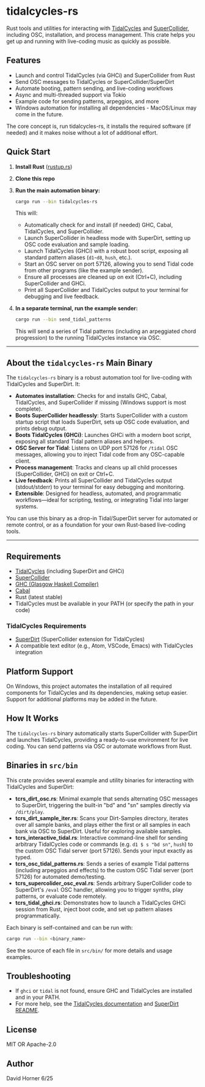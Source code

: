 # tidalcycles-rs

Rust tools and utilities for interacting with [TidalCycles](https://tidalcycles.org/) and [SuperCollider](https://supercollider.github.io/), including OSC, installation, and process management. This crate helps you get up and running with live-coding music as quickly as possible.

## Features
- Launch and control TidalCycles (via GHCi) and SuperCollider from Rust
- Send OSC messages to TidalCycles or SuperCollider/SuperDirt
- Automate booting, pattern sending, and live-coding workflows
- Async and multi-threaded support via Tokio
- Example code for sending patterns, arpeggios, and more
- Windows automation for installing all dependencies - MacOS/Linux may come in the future.

The core concept is, run tidalcycles-rs, it installs the required software (if needed) and it makes noise without a lot of additional effort.

## Quick Start
1. **Install Rust** ([rustup.rs](https://rustup.rs/))
2. **Clone this repo**
3. **Run the main automation binary:**
   ```sh
   cargo run --bin tidalcycles-rs
   ```
   This will:
   - Automatically check for and install (if needed) GHC, Cabal, TidalCycles, and SuperCollider.
   - Launch SuperCollider in headless mode with SuperDirt, setting up OSC code evaluation and sample loading.
   - Launch TidalCycles (GHCi) with a robust boot script, exposing all standard pattern aliases (`d1`-`d8`, `hush`, etc.).
   - Start an OSC server on port 57126, allowing you to send Tidal code from other programs (like the example sender).
   - Ensure all processes are cleaned up on exit (Ctrl+C), including SuperCollider and GHCi.
   - Print all SuperCollider and TidalCycles output to your terminal for debugging and live feedback.

4. **In a separate terminal, run the example sender:**
   ```sh
   cargo run --bin send_tidal_patterns
   ```
   This will send a series of Tidal patterns (including an arpeggiated chord progression) to the running TidalCycles instance via OSC.

---

## About the `tidalcycles-rs` Main Binary

The `tidalcycles-rs` binary is a robust automation tool for live-coding with TidalCycles and SuperDirt. It:
- **Automates installation**: Checks for and installs GHC, Cabal, TidalCycles, and SuperCollider if missing (Windows support is most complete).
- **Boots SuperCollider headlessly**: Starts SuperCollider with a custom startup script that loads SuperDirt, sets up OSC code evaluation, and prints debug output.
- **Boots TidalCycles (GHCi)**: Launches GHCi with a modern boot script, exposing all standard Tidal pattern aliases and helpers.
- **OSC Server for Tidal**: Listens on UDP port 57126 for `/tidal` OSC messages, allowing you to inject Tidal code from any OSC-capable client.
- **Process management**: Tracks and cleans up all child processes (SuperCollider, GHCi) on exit or Ctrl+C.
- **Live feedback**: Prints all SuperCollider and TidalCycles output (stdout/stderr) to your terminal for easy debugging and monitoring.
- **Extensible**: Designed for headless, automated, and programmatic workflows—ideal for scripting, testing, or integrating Tidal into larger systems.

You can use this binary as a drop-in Tidal/SuperDirt server for automated or remote control, or as a foundation for your own Rust-based live-coding tools.

---

## Requirements
- [TidalCycles](https://tidalcycles.org/) (including SuperDirt and GHCi)
- [SuperCollider](https://supercollider.github.io/)
- [GHC (Glasgow Haskell Compiler)](https://www.haskell.org/ghc/)
- [Cabal](https://www.haskell.org/cabal/)
- Rust (latest stable)
- TidalCycles must be available in your PATH (or specify the path in your code)

### TidalCycles Requirements
- [SuperDirt](https://github.com/musikinformatik/SuperDirt) (SuperCollider extension for TidalCycles)
- A compatible text editor (e.g., Atom, VSCode, Emacs) with TidalCycles integration

## Platform Support
On Windows, this project automates the installation of all required components for TidalCycles and its dependencies, making setup easier. Support for additional platforms may be added in the future.

## How It Works
The `tidalcycles-rs` binary automatically starts SuperCollider with SuperDirt and launches TidalCycles, providing a ready-to-use environment for live coding. You can send patterns via OSC or automate workflows from Rust.

## Binaries in `src/bin`

This crate provides several example and utility binaries for interacting with TidalCycles and SuperDirt:

- **tcrs_dirt_osc.rs**: Minimal example that sends alternating OSC messages to SuperDirt, triggering the built-in "bd" and "sn" samples directly via `/dirt/play`.
- **tcrs_dirt_sample_iter.rs**: Scans your Dirt-Samples directory, iterates over all sample banks, and plays either the first or all samples in each bank via OSC to SuperDirt. Useful for exploring available samples.
- **tcrs_interactive_tidal.rs**: Interactive command-line shell for sending arbitrary TidalCycles code or commands (e.g. `d1 $ s "bd sn"`, `hush`) to the custom OSC Tidal server (port 57126). Sends your input exactly as typed.
- **tcrs_osc_tidal_patterns.rs**: Sends a series of example Tidal patterns (including arpeggios and effects) to the custom OSC Tidal server (port 57126) for automated demo/testing.
- **tcrs_supercolider_osc_eval.rs**: Sends arbitrary SuperCollider code to SuperDirt's `/eval` OSC handler, allowing you to trigger synths, play patterns, or evaluate code remotely.
- **tcrs_tidal_ghci.rs**: Demonstrates how to launch a TidalCycles GHCi session from Rust, inject boot code, and set up pattern aliases programmatically.

Each binary is self-contained and can be run with:

```sh
cargo run --bin <binary_name>
```

See the source of each file in `src/bin/` for more details and usage examples.


## Troubleshooting
- If `ghci` or `tidal` is not found, ensure GHC and TidalCycles are installed and in your PATH.
- For more help, see the [TidalCycles documentation](https://tidalcycles.org/) and [SuperDirt README](https://github.com/musikinformatik/SuperDirt).

## License
MIT OR Apache-2.0

## Author
David Horner 6/25

